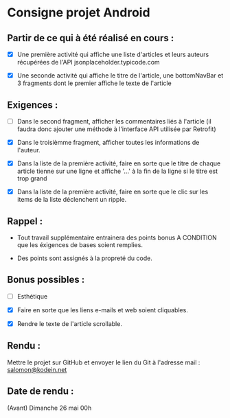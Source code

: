 # Consigne projet Android

## Partir de ce qui à été réalisé en cours :

- [x] Une première activité qui affiche une liste d'articles et leurs auteurs récupérées de l'API jsonplaceholder.typicode.com

- [x] Une seconde activité qui affiche le titre de l'article, une bottomNavBar et 3 fragments dont le premier affiche le texte de l'article


## Exigences :

- [ ] Dans le second fragment, afficher les commentaires liés à l'article (il faudra donc ajouter une méthode à l'interface API utilisée par Retrofit)

- [x] Dans le troisièmme fragment, afficher toutes les informations de l'auteur.

- [x] Dans la liste de la première activité, faire en sorte que le titre de chaque article tienne sur une ligne et affiche '...' à la fin de la ligne si le titre est trop grand

- [x] Dans la liste de la première activité, faire en sorte que le clic sur les items de la liste déclenchent un ripple.


## Rappel :

- Tout travail supplémentaire entrainera des points bonus A CONDITION que les éxigences de bases soient remplies.

- Des points sont assignés à la propreté du code.


## Bonus possibles :
- [ ] Esthétique

- [x] Faire en sorte que les liens e-mails et web soient cliquables.

- [x] Rendre le texte de l'article scrollable.


## Rendu :

Mettre le projet sur GitHub et envoyer le lien du Git à l'adresse mail : salomon@kodein.net


## Date de rendu :

(Avant) Dimanche 26 mai 00h